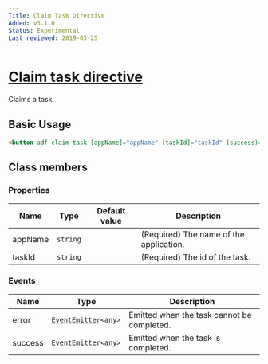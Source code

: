 ```yaml
---
Title: Claim Task Directive
Added: v3.1.0
Status: Experimental
Last reviewed: 2019-03-25
---
```


# [Claim task directive](../../../lib/process-services-cloud/src/lib/task/directives/claim-task.directive.ts "Defined in claim-task.directive.ts")

Claims a task

## Basic Usage

```html
<button adf-claim-task [appName]="appName" [taskId]="taskId" (success)="onTaskClaimed()">Complete</button>
```

## Class members

### Properties

| Name | Type | Default value | Description |
| ---- | ---- | ------------- | ----------- |
| appName | `string` |  | (Required) The name of the application. |
| taskId | `string` |  | (Required) The id of the task. |

### Events

| Name | Type | Description |
| ---- | ---- | ----------- |
| error | [`EventEmitter`](https://angular.io/api/core/EventEmitter)`<any>` | Emitted when the task cannot be completed. |
| success | [`EventEmitter`](https://angular.io/api/core/EventEmitter)`<any>` | Emitted when the task is completed. |
